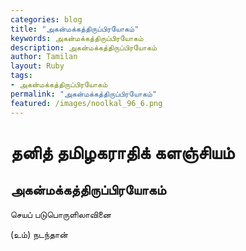```yaml
---  
categories: blog  
title: "அகன்மக்கத்திருப்பிரயோகம்"
keywords: அகன்மக்கத்திருப்பிரயோகம்  
description: அகன்மக்கத்திருப்பிரயோகம்
author: Tamilan  
layout: Ruby  
tags:     
- அகன்மக்கத்திருப்பிரயோகம்
permalink: "அகன்மக்கத்திருப்பிரயோகம்"  
featured: /images/noolkal_96_6.png  
--- 
```

# தனித் தமிழகராதிக் களஞ்சியம்
## அகன்மக்கத்திருப்பிரயோகம்

செயப் படுபொருளிலாவினை  
  
(உம்) நடந்தான்